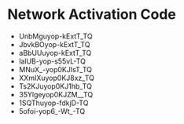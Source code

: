 # Network Activation Code
* UnbMguyop-kExtT_TQ
* JbvkBOyop-kExtT_TQ
* aBbUUuyop-kExtT_TQ
* lalUB-yop-s55vL-TQ
* MNuX_-yop0KJIsT_TQ
* XXmIXuyop0KJ8xz_TQ
* Ts2KJuyop0KJ1hb_TQ
* 35Ylgeyop0KJZM__TQ
* 1SQThuyop-fdkjD-TQ
* 5ofoi-yop6_-Wt_-TQ
